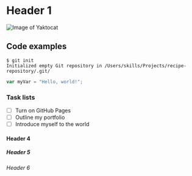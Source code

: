 # Header 1
![Image of Yaktocat](https://octodex.github.com/images/yaktocat.png)
## Code examples
```
$ git init
Initialized empty Git repository in /Users/skills/Projects/recipe-repository/.git/
```
``` javascript
var myVar = "Hello, world!";
```
### Task lists
- [ ] Turn on GitHub Pages
- [ ] Outline my portfolio
- [ ] Introduce myself to the world
#### Header 4
##### Header 5
###### Header 6
